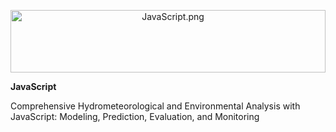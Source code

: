  <p align="center" style="margin-bottom: 1px;">
  <img src="JavaScript.png" alt="JavaScript.png" width="100%" style="max-height: 100px; object-fit: cover;"/>
 <p

# **JavaScript**
Comprehensive Hydrometeorological and Environmental Analysis with JavaScript: Modeling, Prediction, Evaluation, and Monitoring
